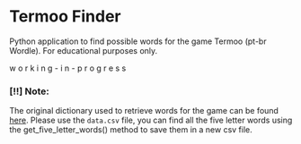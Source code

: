 # Termoo Finder
Python application to find possible words for the game Termoo (pt-br Wordle). 
For educational purposes only. 

w o r k i n g - i n - p r o g r e s s 

### [!!] Note:
The original dictionary used to retrieve words for the game can be found [here](https://github.com/fserb/pt-br.git).
Please use the `data.csv` file, you can find all the five letter words using the
get_five_letter_words() method to save them in a new csv file.


